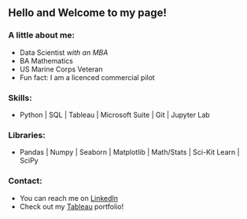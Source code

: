 ## Hello and Welcome to my page!

### A little about me:

- Data Scientist *with an MBA*
- BA Mathematics 
- US Marine Corps Veteran 
- Fun fact: I am a licenced commercial pilot

### Skills:
- Python | SQL | Tableau | Microsoft Suite | Git | Jupyter Lab 

### Libraries:
- Pandas | Numpy | Seaborn | Matplotlib | Math/Stats | Sci-Kit Learn | SciPy

### Contact:
- You can reach me on [LinkedIn](https://www.linkedin.com/in/jeffakinsmba/) 
- Check out my [Tableau](https://public.tableau.com/app/profile/jeff.akins) portfolio! 

  